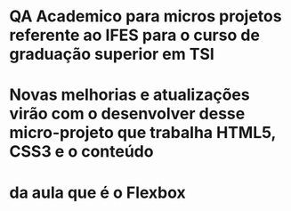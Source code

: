 # QA Academico para micros projetos referente ao IFES para o curso de graduação superior em TSI
# Novas melhorias e atualizações virão com o desenvolver desse micro-projeto que trabalha HTML5, CSS3 e o conteúdo
# da aula que é o Flexbox
